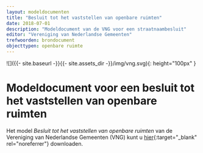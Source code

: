 ```yaml
---
layout: modeldocumenten
title: "Besluit tot het vaststellen van openbare ruimten"
date: 2018-07-01
description: "Modeldocument van de VNG voor een straatnaambesluit"
editor: "Vereniging van Nederlandse Gemeenten"
trefwoorden: brondocument
objecttypen: openbare ruimte
---
```


![]({{- site.baseurl -}}{{- site.assets_dir -}}/img/vng.svg){: height="100px" }

# Modeldocument voor een besluit tot het vaststellen van openbare ruimten

Het model _Besluit tot het vaststellen van openbare ruimten_ van de Vereniging van Nederlandse Gemeenten (VNG) kunt u [hier](https://www.vngrealisatie.nl/sites/default/files/2018-05/Model%20besluit%20openbare%20ruimte%20Wet%20BAG%202018.doc){:target="_blank" rel="noreferrer"} downloaden.
